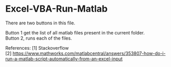 # Excel-VBA-Run-Matlab


There are two buttons in this file.

Button 1 get the list of all matlab files present in the current folder.  
Button 2, runs each of the files.  

References:
[1] Stackoverflow  
[2] https://www.mathworks.com/matlabcentral/answers/353807-how-do-i-run-a-matlab-script-automatically-from-an-excel-input 
